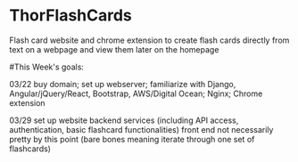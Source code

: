 # ThorFlashCards
Flash card website and chrome extension to create flash cards directly from text on a webpage and view them later on the homepage


#This Week's goals:

03/22 
buy domain; set up webserver; familiarize with Django, Angular/jQuery/React, Bootstrap, AWS/Digital Ocean; Nginx; Chrome extension

03/29
set up website backend services (including API access, authentication, basic flashcard functionalities)
front end not necessarily pretty by this point (bare bones meaning iterate through one set of flashcards)

